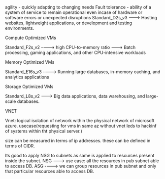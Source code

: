 agility - quickly adapting to changing needs
Fault tolerance - ability of a system of service to remain operational even incase of hardware or software errors or unexpected disruptions
Standard_D2s_v3 ---> Hosting websites, lightweight applications, or development and testing environments.

Compute Optimized VMs

Standard_F2s_v2 ----> high CPU-to-memory ratio ---> Batch processing, gaming applications, and other CPU-intensive workloads

Memory Optimized VMs

Standard_E16s_v3 ----> Running large databases, in-memory caching, and analytics applications

Storage Optimized VMs

Standard_L8s_v2 ---> Big data applications, data warehousing, and large-scale databases.

VNET

Vnet: logical isolation of network within the physical network of microsoft azure. usecase(requesting for vms in same az without vnet leds to hackinf of systems within tht physical server.)


size can be measured in terms of ip addresses. these can be defined in terms of CIDR.

Its good to apply NSG to subnets as same is applied to resources present inside the subnet.
NSG ---> use case: all the resources in pub subnet able to access DB.
ASG ----> we can group resources in pub subnet and only that particular resources able to access DB.
